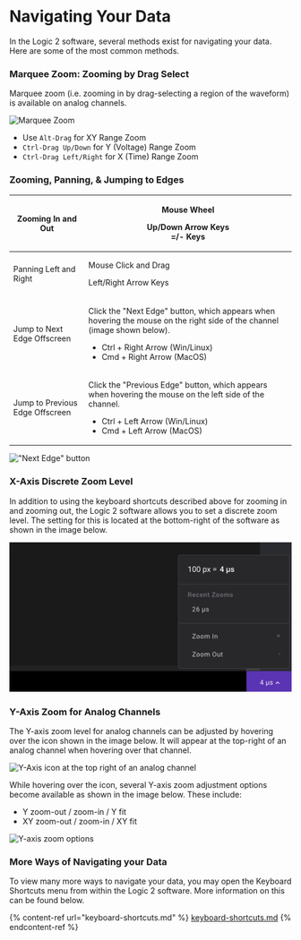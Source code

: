 # Navigating Your Data

In the Logic 2 software, several methods exist for navigating your data. Here are some of the most common methods.

### Marquee Zoom: Zooming by Drag Select

Marquee zoom (i.e. zooming in by drag-selecting a region of the waveform) is available on analog channels.

![Marquee Zoom](<../../../.gitbook/assets/Screen Shot 2022-06-07 at 4.06.58 PM.png>)

* Use `Alt-Drag` for XY Range Zoom&#x20;
* `Ctrl-Drag Up/Down` for Y (Voltage) Range Zoom
* `Ctrl-Drag Left/Right` for X (Time) Range Zoom

### Zooming, Panning, & Jumping to Edges

| Zooming In and Out              | <p>Mouse Wheel</p><p>Up/Down Arrow Keys<br>=/- Keys</p>                                                                                                                                                            |
| ------------------------------- | ------------------------------------------------------------------------------------------------------------------------------------------------------------------------------------------------------------------ |
| Panning Left and Right          | <p>Mouse Click and Drag</p><p>Left/Right Arrow Keys</p>                                                                                                                                                            |
| Jump to Next Edge Offscreen     | <p>Click the "Next Edge" button, which appears when hovering the mouse on the right side of the channel (image shown below).</p><ul><li>Ctrl + Right Arrow (Win/Linux)</li><li>Cmd + Right Arrow (MacOS)</li></ul> |
| Jump to Previous Edge Offscreen | <p></p><p>Click the "Previous Edge" button, which appears when hovering the mouse on the left side of the channel.</p><ul><li>Ctrl + Left Arrow (Win/Linux)</li><li>Cmd + Left Arrow (MacOS)</li></ul>             |

!["Next Edge" button](<../../../.gitbook/assets/Screen Shot 2021-02-10 at 5.25.27 PM (1).png>)

### X-Axis Discrete Zoom Level

In addition to using the keyboard shortcuts described above for zooming in and zooming out, the Logic 2 software allows you to set a discrete zoom level. The setting for this is located at the bottom-right of the software as shown in the image below.

![Discrete Zoom Level Setting](<../../../.gitbook/assets/Screen Shot 2022-08-10 at 6.48.35 PM.png>)

### Y-Axis Zoom for Analog Channels

The Y-axis zoom level for analog channels can be adjusted by hovering over the icon shown in the image below. It will appear at the top-right of an analog channel when hovering over that channel.

![Y-Axis icon at the top right of an analog channel](<../../../.gitbook/assets/Screen Shot 2021-08-16 at 6.35.06 PM.png>)

While hovering over the icon, several Y-axis zoom adjustment options become available as shown in the image below. These include:

* Y zoom-out / zoom-in / Y fit
* XY zoom-out / zoom-in / XY fit

![Y-axis zoom options](<../../../.gitbook/assets/Screen Shot 2021-08-16 at 6.28.50 PM.png>)

### More Ways of Navigating your Data

To view many more ways to navigate your data, you may open the Keyboard Shortcuts menu from within the Logic 2 software. More information on this can be found below.

{% content-ref url="keyboard-shortcuts.md" %}
[keyboard-shortcuts.md](keyboard-shortcuts.md)
{% endcontent-ref %}



